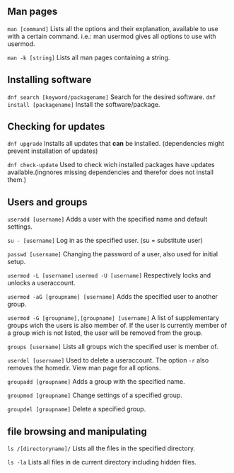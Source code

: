 ## Man pages

`man [command]`
Lists all the options and their explanation, available to use with a certain command.
i.e.: man usermod gives all options to use with usermod.

`man -k [string]` Lists all man pages containing a string.

## Installing software
`dnf search [keyword/packagename]`
Search for the desired software.
`dnf install [packagename]`
Install the software/package.

## Checking for updates

`dnf upgrade`
Installs all updates that **can** be installed. (dependencies might prevent installation of updates)

`dnf check-update`
Used to check wich installed packages have updates available.(ingnores missing dependencies and therefor does not install them.)

## Users and groups

`useradd [username]`
Adds a user with the specified name and default settings.

`su - [username]`
Log in as the specified user. (su = substitute user)

`passwd [username]`
Changing the password of a user, also used for initial setup.

`usermod -L [username]` `usermod -U [username]`
Respectively locks and unlocks a useraccount.

`usermod -aG [groupname] [username]`
Adds the specified user to another group.

`usermod -G [groupname],[groupname] [username]`
A list of supplementary groups wich the users is also member of.
If the user is currently member of a group wich is not listed, the user will be removed from the group.

`groups [username]`
Lists all groups wich the specified user is member of.

`userdel [username]`
Used to delete a useraccount. The option `-r` also removes the homedir. View man page for all options.

`groupadd [groupname]`
Adds a group with the specified name.

`groupmod [groupname]`
Change settings of a specified group.

`groupdel [groupname]`
Delete a specified group. 

## file browsing and manipulating

`ls /[directoryname]/`
Lists all the files in the specified directory.

`ls -la`
Lists all files in de current directory including hidden files.
